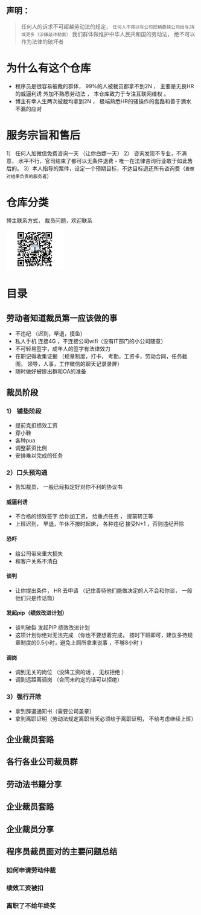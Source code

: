 ## 声明：
> 任何人的诉求不可超越劳动法的规定， `任何人不得以有公司把柄要挟公司给与2N或更多（涉嫌敲诈勒索）`
> 我们群体做维护中华人民共和国的劳动法， 绝不可以作为法律的破坏者  

# 为什么有这个仓库

- 程序员是很容易被裁的群体， 99%的人被裁员都拿不到2N ， 主要是无良HR的威逼利诱 外加不熟悉劳动法 ， 本仓库致力于专注互联网维权 。
- 博主有幸人生两次被裁均拿到2N ， 极端熟悉HR的骚操作的套路和善于滴水不漏的应对

# 服务宗旨和售后 
1） 任何人加微信免费咨询一天 （让你白嫖一天）
2） 咨询发现不专业，不满意， 水平不行，官司结束了都可以无条件退费 - 唯一在法律咨询行业敢于如此售后的。 
3）本人指导的案件，设定一个预期目标，不达目标退还所有咨询费（`要做对结果负责的服务者`）  



# 仓库分类 
博主联系方式， 裁员问题，欢迎联系

 <img src="Picture/qr.jpg" width="30%"> 

# 目录 

## 劳动者知道裁员第一应该做的事
- 不违纪 （迟到，早退，摸鱼）
- 私人手机 连接4G ，不连接公司wifi（没有IT部门的小公司随意）
- 不可轻易签字，成年人的签字有法律效力
- 在职记得收集证据 （规章制度，打卡， 考勤，工资卡，劳动合同，任务截图， 领导，人事，工作微信的聊天记录录屏） 
- 随时做好被提出群和OA的准备

## 裁员阶段 
### 1） 铺垫阶段 
- 提前克扣绩效工资
- 穿小鞋
- 各种pua
- 调整薪资比例
- 安排难以完成的任务 

### 2）口头预沟通 
- 告知裁员， 一般已经拟定好对你不利的协议书

####  威逼利诱
- 不合格的绩效签字 给你加工资， 给重点任务 ， 提前转正等 
- 上班迟到， 早退，午休不按时起床， 各种违纪 接受N+1  ，否则违纪开除

#### 恐吓
-  给公司带来重大损失 
-  和客户关系不清白 

#### 谈判 
- 让你提出条件， HR 去申请 （记住善待他们能做决定的人不会和你谈， 一般他们只是传话筒）

#### 发起pip（绩效改进计划） 
- 谈判破裂 发起PIP 绩效改进计划 
- 这项计划你绝对无法完成 （你也不要想着完成， 按时下班即可，建议多待规章制度的0.5小时，避免上厕所拿来说事 ，不够8小时 ）

#### 调岗 
- 调到无关的岗位  （没降工资的话 ， 无权拒绝 ）
- 调到远距离调岗 （合同未约定的话可以拒绝）
### 3）强行开除
 - 拿到辞退通知书（需要公司盖章）
 - 拿到离职证明（劳动法规定离职当天必须给于离职证明， 不给考虑继续上班）

## 企业裁员套路 

## 各行各业公司裁员群 

## 劳动法书籍分享 

## 企业裁员套路 

## 企业裁员分享 

## 程序员裁员面对的主要问题总结 

### 如何申请劳动仲裁 

### 绩效工资被扣 

### 离职了不给年终奖 